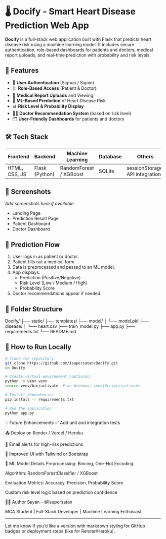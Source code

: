 # 🌡️ Docify - Smart Heart Disease Prediction Web App

**Docify** is a full-stack web application built with Flask that predicts heart disease risk using a machine learning model. It includes secure authentication, role-based dashboards for patients and doctors, medical report uploads, and real-time prediction with probability and risk levels.

## 🚀 Features

- 🔐 **User Authentication** (Signup / Signin)
- 🩺 **Role-Based Access** (Patient & Doctor)
- 📄 **Medical Report Uploads** and Viewing
- 🧠 **ML-Based Prediction** of Heart Disease Risk
- 📊 **Risk Level & Probability Display**
- 👨‍⚕️ **Doctor Recommendation System** (based on risk level)
- 🗂️ **User-Friendly Dashboards** for patients and doctors

## 🛠️ Tech Stack

| Frontend      | Backend      | Machine Learning | Database | Others       |
|---------------|--------------|------------------|----------|--------------|
| HTML, CSS, JS | Flask (Python) | RandomForest / XGBoost | SQLite   | sessionStorage, API integration |

## 📸 Screenshots

_Add screenshots here if available:_
- Landing Page
- Prediction Result Page
- Patient Dashboard
- Doctor Dashboard

## 🧪 Prediction Flow

1. User logs in as patient or doctor.
2. Patient fills out a medical form.
3. Data is preprocessed and passed to an ML model.
4. App displays:
   - Prediction (Positive/Negative)
   - Risk Level (Low / Medium / High)
   - Probability Score
5. Doctor recommendations appear if needed.

## 📂 Folder Structure
Docify/ ├── static/ ├── templates/ ├── model/ │ └── model.pkl ├── disease/ │ └── heart.csv ├── train_model.py ├── app.py ├── requirements.txt └── README.md


## 🧰 How to Run Locally

```bash
# Clone the repository
git clone https://github.com/Isupersatan/Docify.git
cd Docify

# Create virtual environment (optional)
python -m venv venv
source venv/bin/activate  # on Windows: venv\Scripts\activate

# Install dependencies
pip install -r requirements.txt

# Run the application
python app.py
```
💡 Future Enhancements
✅ Add unit and integration tests

📤 Deploy on Render / Vercel / Heroku

📧 Email alerts for high-risk predictions

🌈 Improved UI with Tailwind or Bootstrap

🧠 ML Model Details
Preprocessing: Binning, One-Hot Encoding

Algorithm: RandomForestClassifier / XGBoost

Evaluation Metrics: Accuracy, Precision, Probability Score

Custom risk level logic based on prediction confidence

👨‍💻 Author
Sayan – @Isupersatan

MCA Student | Full-Stack Developer | Machine Learning Enthusiast


---

Let me know if you'd like a version with markdown styling for GitHub badges or deployment steps (like for Render/Heroku).
